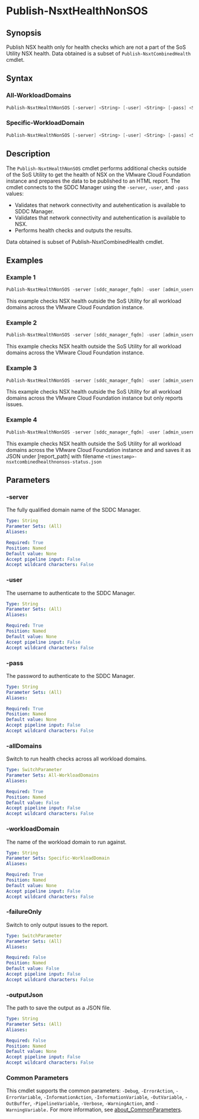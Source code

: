 # Publish-NsxtHealthNonSOS

## Synopsis

Publish NSX health only for health checks which are not a part of the SoS Utility NSX health.
Data obtained is a subset of `Publish-NsxtCombinedHealth` cmdlet.

## Syntax

### All-WorkloadDomains

```powershell
Publish-NsxtHealthNonSOS [-server] <String> [-user] <String> [-pass] <String> [-allDomains] [-failureOnly] [-outputJson <String>] [<CommonParameters>]
```

### Specific-WorkloadDomain

```powershell
Publish-NsxtHealthNonSOS [-server] <String> [-user] <String> [-pass] <String> [-workloadDomain] <String> [-failureOnly] [-outputJson <String>] [<CommonParameters>]
```

## Description

The `Publish-NsxtHealthNonSOS` cmdlet performs additional checks outside of the SoS Utility to get the health of NSX on the VMware Cloud Foundation instance and prepares the data to be published to an HTML report.
The cmdlet connects to the SDDC Manager using the `-server`, `-user`, and `-pass` values:

- Validates that network connectivity and autehentication is available to SDDC Manager.
- Validates that network connectivity and autehentication is available to NSX.
- Performs health checks and outputs the results.

Data obtained is subset of Publish-NsxtCombinedHealth cmdlet.

## Examples

### Example 1

```powershell
Publish-NsxtHealthNonSOS -server [sddc_manager_fqdn] -user [admin_username] -pass [admin_password] -allDomains
```

This example checks NSX health outside the SoS Utility for all workload domains across the VMware Cloud Foundation instance.

### Example 2

```powershell
Publish-NsxtHealthNonSOS -server [sddc_manager_fqdn] -user [admin_username] -pass [admin_password] -workloadDomain [workload_domain_name]
```

This example checks NSX health outside the SoS Utility for all workload domains across the VMware Cloud Foundation instance.

### Example 3

```powershell
Publish-NsxtHealthNonSOS -server [sddc_manager_fqdn] -user [admin_username] -pass [admin_password] -allDomains -failureOnly
```

This example checks NSX health outside the SoS Utility for all workload domains across the VMware Cloud Foundation instance but only reports issues.


### Example 4

```powershell
Publish-NsxtHealthNonSOS -server [sddc_manager_fqdn] -user [admin_username] -pass [admin_password] -allDomains -outputJson [report_path]
```

This example checks NSX health outside the SoS Utility for all workload domains across the VMware Cloud Foundation instance and
and saves it as JSON under [report_path] with filename `<timestamp>-nsxtcombinedhealthnonsos-status.json`

## Parameters

### -server

The fully qualified domain name of the SDDC Manager.

```yaml
Type: String
Parameter Sets: (All)
Aliases:

Required: True
Position: Named
Default value: None
Accept pipeline input: False
Accept wildcard characters: False
```

### -user

The username to authenticate to the SDDC Manager.

```yaml
Type: String
Parameter Sets: (All)
Aliases:

Required: True
Position: Named
Default value: None
Accept pipeline input: False
Accept wildcard characters: False
```

### -pass

The password to authenticate to the SDDC Manager.

```yaml
Type: String
Parameter Sets: (All)
Aliases:

Required: True
Position: Named
Default value: None
Accept pipeline input: False
Accept wildcard characters: False
```

### -allDomains

Switch to run health checks across all workload domains.

```yaml
Type: SwitchParameter
Parameter Sets: All-WorkloadDomains
Aliases:

Required: True
Position: Named
Default value: False
Accept pipeline input: False
Accept wildcard characters: False
```

### -workloadDomain

The name of the workload domain to run against.

```yaml
Type: String
Parameter Sets: Specific-WorkloadDomain
Aliases:

Required: True
Position: Named
Default value: None
Accept pipeline input: False
Accept wildcard characters: False
```

### -failureOnly

Switch to only output issues to the report.

```yaml
Type: SwitchParameter
Parameter Sets: (All)
Aliases:

Required: False
Position: Named
Default value: False
Accept pipeline input: False
Accept wildcard characters: False
```

### -outputJson

The path to save the output as a JSON file.

```yaml
Type: String
Parameter Sets: (All)
Aliases:

Required: False
Position: Named
Default value: None
Accept pipeline input: False
Accept wildcard characters: False
```

### Common Parameters

This cmdlet supports the common parameters: `-Debug`, `-ErrorAction`, `-ErrorVariable`, `-InformationAction`, `-InformationVariable`, `-OutVariable`, `-OutBuffer`, `-PipelineVariable`, `-Verbose`, `-WarningAction`, and `-WarningVariable.` For more information, see [about_CommonParameters](http://go.microsoft.com/fwlink/?LinkID=113216).
